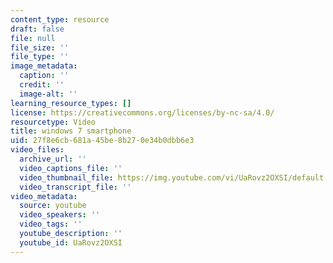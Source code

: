 ```yaml
---
content_type: resource
draft: false
file: null
file_size: ''
file_type: ''
image_metadata:
  caption: ''
  credit: ''
  image-alt: ''
learning_resource_types: []
license: https://creativecommons.org/licenses/by-nc-sa/4.0/
resourcetype: Video
title: windows 7 smartphone
uid: 27f8e6cb-681a-45be-8b27-0e34b0dbb6e3
video_files:
  archive_url: ''
  video_captions_file: ''
  video_thumbnail_file: https://img.youtube.com/vi/UaRovz2OXSI/default.jpg
  video_transcript_file: ''
video_metadata:
  source: youtube
  video_speakers: ''
  video_tags: ''
  youtube_description: ''
  youtube_id: UaRovz2OXSI
---
```

